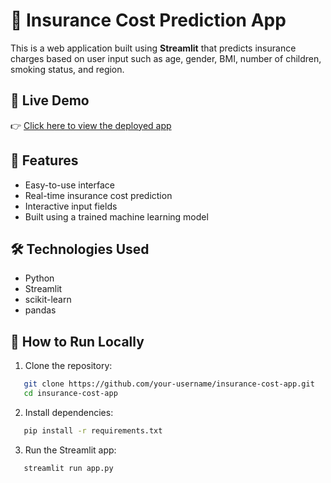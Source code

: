 # 🏥 Insurance Cost Prediction App

This is a web application built using **Streamlit** that predicts insurance charges based on user input such as age, gender, BMI, number of children, smoking status, and region.

## 🔗 Live Demo

👉 [Click here to view the deployed app](https://insurance-cost-app-jxavhdgxcekhjtdqcxuicw.streamlit.app/)

## 📌 Features

- Easy-to-use interface
- Real-time insurance cost prediction
- Interactive input fields
- Built using a trained machine learning model

## 🛠️ Technologies Used

- Python
- Streamlit
- scikit-learn
- pandas

## 🚀 How to Run Locally

1. Clone the repository:

```bash
   git clone https://github.com/your-username/insurance-cost-app.git
   cd insurance-cost-app
````

2. Install dependencies:

```bash
   pip install -r requirements.txt
```

3. Run the Streamlit app:
   
```bash
   streamlit run app.py
```

